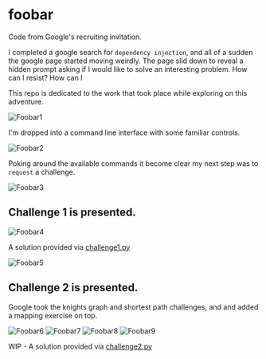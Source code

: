 # foobar
Code from Google's recruiting invitation.

I completed a google search for `dependency injection`, and all of a sudden the google page started moving weirdly.
The page slid down to reveal a hidden prompt asking if I would like to solve an interesting problem.  How can I resist?  How can I

This repo is dedicated to the work that took place while exploring on this adventure.

![Foobar1](../main/images/foobar1.png)

I'm dropped into a command line interface with some familiar controls.  

![Foobar2](/../main/images/foobar2.png)

Poking around the available commands it become clear my next step was to `request` a challenge.

![Foobar3](/../main/images/foobar3.png)


## Challenge 1 is presented.

![Foobar4](/../main/images/foobar4.png)

A solution provided via [challenge1.py](https://github.com/white8785/foobar/blob/main/challenge1.py)

![Foobar5](/../main/images/foobar5.png)


## Challenge 2 is presented. 
Google took the knights graph and shortest path challenges, and and added a mapping exercise on top.  

![Foobar6](/../main/images/foobar6.png)
![Foobar7](/../main/images/foobar7.png)
![Foobar8](/../main/images/foobar8.png)
![Foobar9](/../main/images/foobar9.png)

WIP - A solution provided via [challenge2.py](https://github.com/white8785/foobar/blob/challenge2.py)
